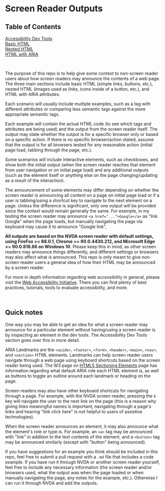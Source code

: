 # Screen Reader Outputs

## Table of Contents

[Accessibility Dev Tools](https://github.com/thatblindgeye/screenreader-outputs/blob/main/accessibility-dev-tools.md)
<br>
[Basic HTML](https://github.com/thatblindgeye/screenreader-outputs/tree/main/basic%20html)
<br>
[Nested HTML](https://github.com/thatblindgeye/screenreader-outputs/tree/main/html%20with%20aria)
<br>
[HTML with ARIA](https://github.com/thatblindgeye/screenreader-outputs/tree/main/nested%20html)

<br>

The purpose of this repo is to help give some context to non-screen reader users about how screen readers may announce the contents of a web page. The three main sections include basic HTML (simple links, buttons, etc.), nested HTML (images used as links, icons inside of a button, etc.), and HTML with ARIA attributes.

Each scenario will usually include multiple examples, such as a tag with different attributes or comparing less semantic tags against the more appropriate semantic tags.

Each example will contain the actual HTML code (to see which tags and attributes are being used) and the output from the screen reader itself. The output may state whether the output is for a specific browser only or based on a specific action. If there is no specific browser/action stated, assume that the output is for all browsers tested for any reasonable action (initial page load, tabbing through the page, etc.).

Some scenarios will include interactive elements, such as checkboxes, and show both the initial output (when the screen reader reaches that element from user navigation or on iniital page load) and any additional outputs (such as the element itself or anything else on the page changing/updating as a result of the interaction).

The announcement of some elements may differ depending on whether the screen reader is announcing all content on a page on initial page load or if a user is tabbing/using a shortcut key to navigate to the next element on a page. Unless the difference is significant, only one output will be provided since the context would remain generally the same. For example, in my testing the screen reader may announce `<a href="...">Google</a>` as "link Google" when the page loads, but manually navigating the page via keyboard may cause it to announce "Google link",

**All outputs are based on the NVDA screen reader with default settings, using FireFox >= 88.0.1, Chrome >= 90.0.4430.212, and Microsoft Edge >= 90.0.818.66 on Windows 10**. Please keep this in mind, as other screen readers may announce things differently, and different settings or browsers may also affect what is announced. This repo is only meant to give non-screen reader users a general idea of how their HTML may be announced by a screen reader.

For more in depth information regarding web accessibility in general, please visit the [Web Accessibility Initiative](https://www.w3.org/WAI/). There you can find plenty of best practices, tutorials, tools to evaluate accessibility, and more.

<br>

## Quick notes

One way you may be able to get an idea for what a screen reader may announce for a particular element without having/using a screen reader is by inspecting an element in the dev tools. The Accessibility Dev Tools section goes over this in more detail.

ARIA Landmarks are the `<aside>`, `<footer>`, `<form>`, `<header>`, `<main>`, `<nav>`, and `<section>` HTML elements. Landmarks can help screen reader users navigate through a web page using keyboard shortcuts based on the screen reader being used. The W3 page on [HTML5 Sectioning Elements](https://www.w3.org/TR/2017/NOTE-wai-aria-practices-1.1-20171214/examples/landmarks/HTML5.html) page has information regarding what default ARIA role each HTML element is, as well as buttons to toggle an outline around each landmark or heading on the page.

Screen readers may also have other keyboard shortcuts for navigating through a page. For example, with the NVDA screen reader, pressing the `k` key will navigate the user to the next link on the page (this is a reason why giving links meaningful names is important; navigating through a page's links and hearing "link click here" is not helpful to users of assistive technologies).

When the screen reader announces an element, it may also announce what the element's role or type is. For example, an `<a>` tag may be announced with "link" in addition to the text contents of the element, and a `<button>` tag may be announced similarly (except with "button" being announced).

If you have suggestions for an example you think should be included in this repo, feel free to submit a pull request with a `.md` file that includes a code example. If you have run it through NVDA or another screen reader yourself, feel free to include any necessary information (the screen reader and/or browsers used, what the output was when the page loaded or when manually navigating the page, any notes for the example, etc.). Otherwise I can run it through NVDA and add the outputs.
